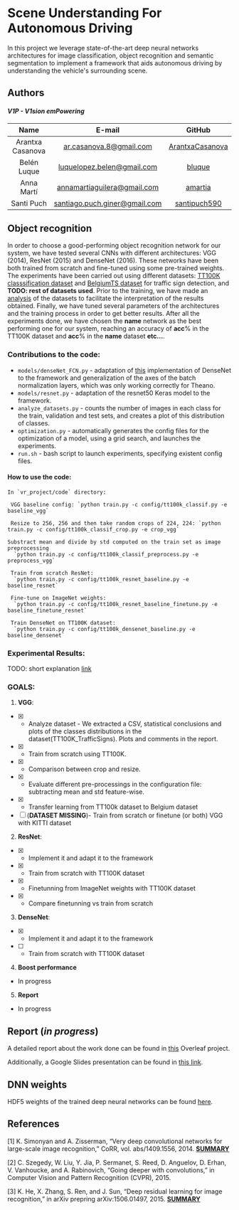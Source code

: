 # Scene Understanding For Autonomous Driving

In this project we leverage state-of-the-art deep neural networks architectures for image classification,
object recognition and semantic segmentation to implement a framework that aids autonomous
driving by understanding the vehicle's surrounding scene.

## Authors

#### _V1P - V1sion emPowering_  

| Name | E-mail | GitHub |
| :---: | :---: | :---: |
| Arantxa Casanova | ar.casanova.8@gmail.com | [ArantxaCasanova](https://github.com/ArantxaCasanova) |
| Belén Luque | luquelopez.belen@gmail.com | [bluque](https://github.com/bluque) |
| Anna Martí | annamartiaguilera@gmail.com | [amartia](https://github.com/amartia) |
| Santi Puch | santiago.puch.giner@gmail.com | [santipuch590](https://github.com/santipuch590) |


## Object recognition
In order to choose a good-performing object recognition network for our system, we have tested several CNNs with different architectures: VGG (2014), ResNet (2015) and DenseNet (2016). These networks have been both trained from scratch and fine-tuned using some pre-trained weights. The experiments have been carried out using different datasets: [TT100K classsification dataset](http://cg.cs.tsinghua.edu.cn/traffic-sign/) and [BelgiumTS dataset](http://btsd.ethz.ch/shareddata/) for traffic sign detection, and **TODO: rest of datasets used**. Prior to the training, we have made an [analysis](link) of the datasets to facilitate the interpretation of the results obtained. Finally, we have tuned several parameters of the architectures and the training process in order to get better results. After all the experiments done, we have chosen the **name** network as the best performing one for our system, reaching an accuracy of **acc**% in the TT100K dataset and **acc**% in the **name** dataset **etc...**.

### Contributions to the code:
  - `models/denseNet_FCN.py` - adaptation of [this](https://github.com/tdeboissiere/DeepLearningImplementations/tree/master/DenseNet) implementation of DenseNet to the framework and generalization of the axes of the batch normalization layers, which was only working correctly for Theano.
  - `models/resnet.py` - adaptation of the resnet50 Keras model to the framework.
  - `analyze_datasets.py` - counts the number of images in each class for the train, validation and test sets, and creates a plot of this distribution of classes.
  - `optimization.py` - automatically generates the config files for the optimization of a model, using a grid search, and launches the experiments.
  - `run.sh` - bash script to launch experiments, specifying existent config files.
  
  #### How to use the code: 
  
    In `vr_project/code` directory:
    
     VGG baseline config: `python train.py -c config/tt100k_classif.py -e baseline_vgg`
      
     Resize to 256, 256 and then take random crops of 224, 224: `python train.py -c config/tt100k_classif_crop.py -e crop_vgg` 
      
    Substract mean and divide by std computed on the train set as image preprocessing 
      `python train.py -c config/tt100k_classif_preprocess.py -e preprocess_vgg`   

     Train from scratch ResNet:
      `python train.py -c config/tt100k_resnet_baseline.py -e baseline_resnet`  
    
     Fine-tune on ImageNet weights: 
      `python train.py -c config/tt100k_resnet_baseline_finetune.py -e baseline_finetune_resnet`  
    
     Train DenseNet on TT100K dataset:   
      `python train.py -c config/tt100k_densenet_baseline.py -e baseline_densenet`
    
### Experimental Results:

TODO: short explanation
[link](https://docs.google.com/presentation/d/1CoZ54Plh_OXtutMvwdqmTDQqI6u52EK-r81eFH1JN7M/edit?usp=sharing)

### GOALS: 
1. **VGG**:
  - [x] - Analyze dataset - We extracted a CSV, statistical conclusions and plots of the classes distributions in the dataset(TT100K_TrafficSigns). Plots and comments in the report.
  - [x] - Train from scratch using TT100K.
  - [x] - Comparison between crop and resize.
  - [x] - Evaluate different pre-processings in the configuration file: subtracting mean and std feature-wise.
  - [x] - Transfer learning from TT100k dataset to Belgium dataset
  - [ ]  \(**DATASET MISSING**)- Train from scratch or finetune (or both) VGG with KITTI dataset
2. **ResNet**:
  - [x] - Implement it and adapt it to the framework
  - [x] - Train from scratch with TT100K dataset
  - [x] - Finetunning from ImageNet weights with TT100K dataset
  - [x] - Compare finetunning vs train from scratch 
3. **DenseNet**:
  - [x] - Implement it and adapt it to the framework
  - [ ] - Train from scratch with TT100K dataset     
4. **Boost performance** 
  - In progress     
5. **Report** 
  - In progress 
     
   
## Report (_in progress_)

A detailed report about the work done can be found in [this](https://www.overleaf.com/read/nfmcpnydkwhb) Overleaf project. 

Additionally, a Google Slides presentation can be found in [this link](https://drive.google.com/open?id=1HpHPrQAMaI4yfxdcumAXnMNNF04tiprdRPl3zCxhUb8).


## DNN weights
HDF5 weights of the trained deep neural networks can be found 
[here](https://drive.google.com/open?id=0ByrI9_WaU23FdHoxX1h4X2ZXYUU).

## References

[1] K. Simonyan and A. Zisserman, “Very deep convolutional networks for large-scale
image recognition,” CoRR, vol. abs/1409.1556, 2014. **[SUMMARY](https://drive.google.com/open?id=0B8Ql6cxgb4lXc0FWWHAyVWVoYU0)**

[2] C. Szegedy, W. Liu, Y. Jia, P. Sermanet, S. Reed, D. Anguelov, D. Erhan, V. Vanhoucke,
and A. Rabinovich, “Going deeper with convolutions,” in Computer Vision
and Pattern Recognition (CVPR), 2015. 

[3] K. He, X. Zhang, S. Ren, and J. Sun, “Deep residual learning for image recognition,”
in arXiv prepring arXiv:1506.01497, 2015. **[SUMMARY](https://drive.google.com/open?id=0ByrI9_WaU23FQ042WDB1TTJvc1U)**
